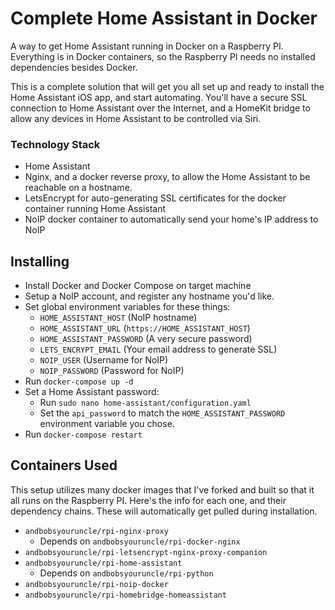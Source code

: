 # Complete Home Assistant in Docker
A way to get Home Assistant running in Docker on a Raspberry PI. Everything is in Docker containers, so the Raspberry PI needs no installed dependencies besides Docker. 

This is a complete solution that will get you all set up and ready to install the Home Assistant iOS app, and start automating. You'll have a secure SSL connection to Home Assistant over the Internet, and a HomeKit bridge to allow any devices in Home Assistant to be controlled via Siri.

### Technology Stack

* Home Assistant
* Nginx, and a docker reverse proxy, to allow the Home Assistant to be reachable on a hostname.
* LetsEncrypt for auto-generating SSL certificates for the docker container running Home Assistant
* NoIP docker container to automatically send your home's IP address to NoIP

## Installing
* Install Docker and Docker Compose on target machine
* Setup a NoIP account, and register any hostname you'd like.
* Set global environment variables for these things:
	* `HOME_ASSISTANT_HOST` (NoIP hostname)
	* `HOME_ASSISTANT_URL` (`https://HOME_ASSISTANT_HOST`)
	* `HOME_ASSISTANT_PASSWORD` (A very secure password)
	* `LETS_ENCRYPT_EMAIL` (Your email address to generate SSL)
	* `NOIP_USER` (Username for NoIP)
	* `NOIP_PASSWORD` (Password for NoIP)
* Run `docker-compose up -d`
* Set a Home Assistant password:
	* Run `sudo nano home-assistant/configuration.yaml`
	* Set the `api_password` to match the `HOME_ASSISTANT_PASSWORD` environment variable you chose.
* Run `docker-compose restart`

## Containers Used
This setup utilizes many docker images that I've forked and built so that it all runs on the Raspberry PI. Here's the info for each one, and their dependency chains. These will automatically get pulled during installation.

* `andbobsyouruncle/rpi-nginx-proxy`
	* Depends on `andbobsyouruncle/rpi-docker-nginx`
* `andbobsyouruncle/rpi-letsencrypt-nginx-proxy-companion`
* `andbobsyouruncle/rpi-home-assistant`
	* Depends on `andbobsyouruncle/rpi-python`
* `andbobsyouruncle/rpi-noip-docker`
* `andbobsyouruncle/rpi-homebridge-homeassistant`
